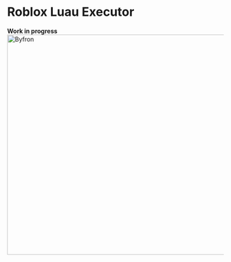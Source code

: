 # Roblox Luau Executor
**Work in progress**
<img width="512" height="512" alt="Byfron" src="https://github.com/user-attachments/assets/033f0b47-9071-4012-bcaf-6f0a5ae0e6d5" />
